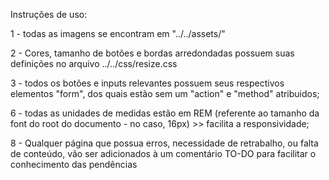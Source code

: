 Instruções de uso:

1 - todas as imagens se encontram em "../../assets/"

2 - Cores, tamanho de botões e bordas arredondadas possuem suas definições no arquivo ../../css/resize.css

3 - todos os botões e inputs relevantes possuem seus respectivos elementos "form", dos quais estão sem um "action" e "method" atribuidos;

6 - todas as unidades de medidas estão em REM (referente ao tamanho da font do root do documento - no caso, 16px) >> facilita a responsividade;

8 - Qualquer página que possua erros, necessidade de retrabalho, ou falta de conteúdo, vão ser adicionados à um comentário TO-DO para facilitar o conhecimento das pendências
